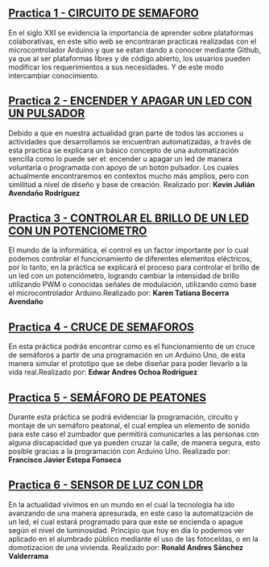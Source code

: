 ## [Practica 1 - CIRCUITO DE SEMAFORO](Practica1.html)
En el siglo XXI se evidencia la importancia de aprender sobre plataformas colaborativas, en este sitio web se encontraran practicas realizadas con el microcontrolador Arduino y que se estan dando a conocer mediante Github, ya que al ser plataformas libres y de código abierto, los usuarios pueden modificar los requerimientos a sus necesidades. Y de este modo intercambiar conocimiento.


## [Practica 2 - ENCENDER Y APAGAR UN LED CON UN PULSADOR](Practica2.html)
Debido a que en nuestra actualidad gran parte de todos las acciones u actividades que desarrollamos se encuentran automatizadas, a través de esta practica se explicara un básico concepto de una automatización sencilla como lo puede ser el: encender u apagar un led de manera voluntaria o programada con apoyo de un botón pulsador. Los cuales actualmente encontraremos en contextos mucho más amplios, pero con similitud a nivel de diseño y base de creación. Realizado por: **Kevin Julián Avendaño Rodríguez**

## [Practica 3 - CONTROLAR EL BRILLO DE UN LED CON UN POTENCIOMETRO](Practica3.html)
El mundo de la informática, el control es un factor importante por lo cual podemos controlar el funcionamiento de diferentes elementos eléctricos, por lo tanto, en la práctica se explicará el proceso para controlar el brillo de un led con un potenciómetro, logrando cambiar la intensidad de brillo utilizando PWM o conocidas señales de modulación, utilizando como base el microcontrolador Arduino.Realizado por: **Karen Tatiana Becerra Avendaño**

## [Practica 4 - CRUCE DE SEMAFOROS](Practica4.html)
En esta práctica podrás encontrar como es el funcionamiento de un cruce de semáforos a partir de una programación en un Arduino Uno, de esta manera simular el prototipo que se debe diseñar para poder llevarlo a la vida real.Realizado por: **Edwar Andres Ochoa Rodríguez**

## [Practica 5 - SEMÁFORO DE PEATONES](Practica5.html)
Durante esta práctica se podrá evidenciar la programación, circuito y montaje de un semáforo peatonal, el cual emplea un elemento de sonido para este caso el zumbador que permitirá comunicarles a las personas con alguna discapacidad que ya pueden cruzar la calle, de manera segura, esto posible gracias a la programación con Arduino Uno. Realizado por: **Francisco Javier Estepa Fonseca**

## [Practica 6 - SENSOR DE LUZ CON LDR](Practica6.html)
En la actualidad vivimos en un mundo en el cual la tecnología ha ido avanzando de una manera apresurada, en este caso la automatización de un led, el cual estará programado para que este se encienda o apague según el nivel de luminosidad. Principio que hoy en día lo podemos ver aplicado en el alumbrado público mediante el uso de las fotoceldas, o en la domotizacion de una vivienda. Realizado por: **Ronald Andres Sánchez Valderrama**

